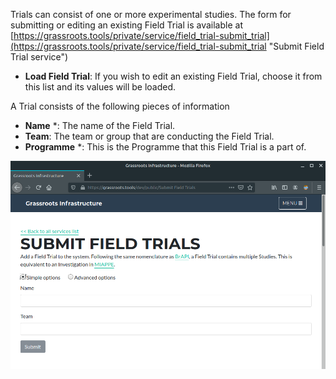 
Trials can consist of one or more experimental studies.  The form for submitting or editing an existing Field Trial is available at [https://grassroots.tools/private/service/field_trial-submit_trial](https://grassroots.tools/private/service/field_trial-submit_trial "Submit Field Trial service")

 * **Load Field Trial**: If you wish to edit an existing Field Trial, choose it from this list and its values will be loaded.

A Trial consists of the following pieces of information

 * **Name** *: The name of the Field Trial.
 * **Team**: The team or group that are conducting the Field Trial.
 * **Programme** *: This is the Programme that this Field Trial is a part of.

![The form for submitting a Field Trial](images/Image_0.png "Submit Field Trial")
